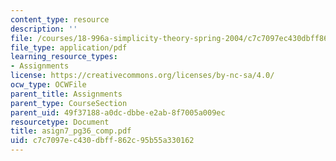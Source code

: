 ```yaml
---
content_type: resource
description: ''
file: /courses/18-996a-simplicity-theory-spring-2004/c7c7097ec430dbff862c95b55a330162_asign7_pg36_comp.pdf
file_type: application/pdf
learning_resource_types:
- Assignments
license: https://creativecommons.org/licenses/by-nc-sa/4.0/
ocw_type: OCWFile
parent_title: Assignments
parent_type: CourseSection
parent_uid: 49f37188-a0dc-dbbe-e2ab-8f7005a009ec
resourcetype: Document
title: asign7_pg36_comp.pdf
uid: c7c7097e-c430-dbff-862c-95b55a330162
---
```

